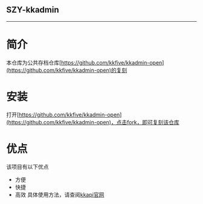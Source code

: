 ## SZY-kkadmin
***
# 简介
本仓库为公共存档仓库[https://github.com/kkfive/kkadmin-open](https://github.com/kkfive/kkadmin-open)的复刻
# 安装
打开[https://github.com/kkfive/kkadmin-open](https://github.com/kkfive/kkadmin-open)，点击fork，即可复刻该仓库
# 优点
该项目有以下优点
- 方便
- 快捷
- 高效
具体使用方法，请查阅[kkapi官网](https://kkapi.js.org/guide)
